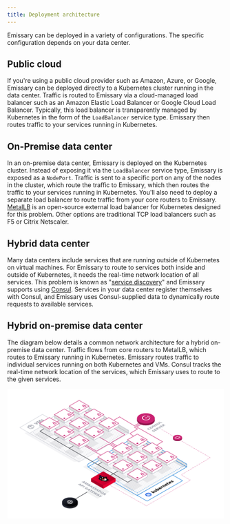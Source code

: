 ```yaml
---
title: Deployment architecture
---
```


Emissary can be deployed in a variety of configurations. The specific configuration depends on your data center.

## Public cloud

If you're using a public cloud provider such as Amazon, Azure, or Google, Emissary can be deployed directly to a Kubernetes cluster running in the data center. Traffic is routed to Emissary via a cloud-managed load balancer such as an Amazon Elastic Load Balancer or Google Cloud Load Balancer. Typically, this load balancer is transparently managed by Kubernetes in the form of the `LoadBalancer` service type. Emissary then routes traffic to your services running in Kubernetes.

## On-Premise data center

In an on-premise data center, Emissary is deployed on the Kubernetes cluster. Instead of exposing it via the `LoadBalancer` service type, Emissary is exposed as a `NodePort`. Traffic is sent to a specific port on any of the nodes in the cluster, which route the traffic to Emissary, which then routes the traffic to your services running in Kubernetes. You'll also need to deploy a separate load balancer to route traffic from your core routers to Emissary. [MetalLB](https://metallb.universe.tf/) is an open-source external load balancer for Kubernetes designed for this problem. Other options are traditional TCP load balancers such as F5 or Citrix Netscaler.

## Hybrid data center

Many data centers include services that are running outside of Kubernetes on virtual machines. For Emissary to route to services both inside and outside of Kubernetes, it needs the real-time network location of all services. This problem is known as "[service discovery](https://www.datawire.io/guide/traffic/service-discovery-microservices/)" and Emissary supports using [Consul](https://www.consul.io). Services in your data center register themselves with Consul, and Emissary uses Consul-supplied data to dynamically route requests to available services.

## Hybrid on-premise data center

The diagram below details a common network architecture for a hybrid on-premise data center. Traffic flows from core routers to MetalLB, which routes to Emissary running in Kubernetes. Emissary routes traffic to individual services running on both Kubernetes and VMs. Consul tracks the real-time network location of the services, which Emissary uses to route to the given services.

![Architecture](../../images/consul-ambassador.png)
